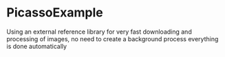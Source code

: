 # PicassoExample

Using an external reference library for very fast downloading and processing of
images, no need to create a background process everything is done automatically